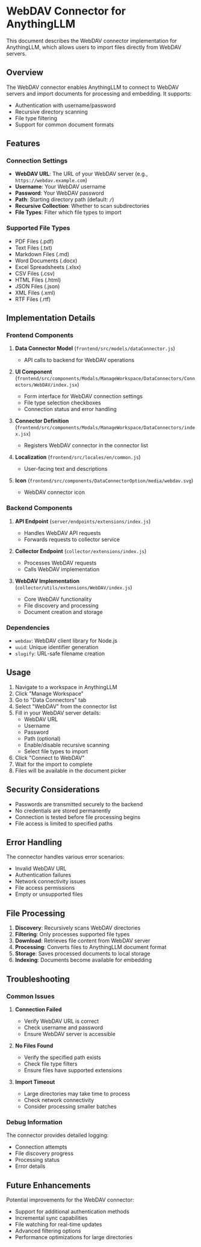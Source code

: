 # WebDAV Connector for AnythingLLM

This document describes the WebDAV connector implementation for AnythingLLM, which allows users to import files directly from WebDAV servers.

## Overview

The WebDAV connector enables AnythingLLM to connect to WebDAV servers and import documents for processing and embedding. It supports:

- Authentication with username/password
- Recursive directory scanning
- File type filtering
- Support for common document formats

## Features

### Connection Settings
- **WebDAV URL**: The URL of your WebDAV server (e.g., `https://webdav.example.com`)
- **Username**: Your WebDAV username
- **Password**: Your WebDAV password
- **Path**: Starting directory path (default: `/`)
- **Recursive Collection**: Whether to scan subdirectories
- **File Types**: Filter which file types to import

### Supported File Types
- PDF Files (.pdf)
- Text Files (.txt)
- Markdown Files (.md)
- Word Documents (.docx)
- Excel Spreadsheets (.xlsx)
- CSV Files (.csv)
- HTML Files (.html)
- JSON Files (.json)
- XML Files (.xml)
- RTF Files (.rtf)

## Implementation Details

### Frontend Components

1. **Data Connector Model** (`frontend/src/models/dataConnector.js`)
   - API calls to backend for WebDAV operations

2. **UI Component** (`frontend/src/components/Modals/ManageWorkspace/DataConnectors/Connectors/WebDAV/index.jsx`)
   - Form interface for WebDAV connection settings
   - File type selection checkboxes
   - Connection status and error handling

3. **Connector Definition** (`frontend/src/components/Modals/ManageWorkspace/DataConnectors/index.jsx`)
   - Registers WebDAV connector in the connector list

4. **Localization** (`frontend/src/locales/en/common.js`)
   - User-facing text and descriptions

5. **Icon** (`frontend/src/components/DataConnectorOption/media/webdav.svg`)
   - WebDAV connector icon

### Backend Components

1. **API Endpoint** (`server/endpoints/extensions/index.js`)
   - Handles WebDAV API requests
   - Forwards requests to collector service

2. **Collector Endpoint** (`collector/extensions/index.js`)
   - Processes WebDAV requests
   - Calls WebDAV implementation

3. **WebDAV Implementation** (`collector/utils/extensions/WebDAV/index.js`)
   - Core WebDAV functionality
   - File discovery and processing
   - Document creation and storage

### Dependencies

- `webdav`: WebDAV client library for Node.js
- `uuid`: Unique identifier generation
- `slugify`: URL-safe filename creation

## Usage

1. Navigate to a workspace in AnythingLLM
2. Click "Manage Workspace"
3. Go to "Data Connectors" tab
4. Select "WebDAV" from the connector list
5. Fill in your WebDAV server details:
   - WebDAV URL
   - Username
   - Password
   - Path (optional)
   - Enable/disable recursive scanning
   - Select file types to import
6. Click "Connect to WebDAV"
7. Wait for the import to complete
8. Files will be available in the document picker

## Security Considerations

- Passwords are transmitted securely to the backend
- No credentials are stored permanently
- Connection is tested before file processing begins
- File access is limited to specified paths

## Error Handling

The connector handles various error scenarios:
- Invalid WebDAV URL
- Authentication failures
- Network connectivity issues
- File access permissions
- Empty or unsupported files

## File Processing

1. **Discovery**: Recursively scans WebDAV directories
2. **Filtering**: Only processes supported file types
3. **Download**: Retrieves file content from WebDAV server
4. **Processing**: Converts files to AnythingLLM document format
5. **Storage**: Saves processed documents to local storage
6. **Indexing**: Documents become available for embedding

## Troubleshooting

### Common Issues

1. **Connection Failed**
   - Verify WebDAV URL is correct
   - Check username and password
   - Ensure WebDAV server is accessible

2. **No Files Found**
   - Verify the specified path exists
   - Check file type filters
   - Ensure files have supported extensions

3. **Import Timeout**
   - Large directories may take time to process
   - Check network connectivity
   - Consider processing smaller batches

### Debug Information

The connector provides detailed logging:
- Connection attempts
- File discovery progress
- Processing status
- Error details

## Future Enhancements

Potential improvements for the WebDAV connector:
- Support for additional authentication methods
- Incremental sync capabilities
- File watching for real-time updates
- Advanced filtering options
- Performance optimizations for large directories 